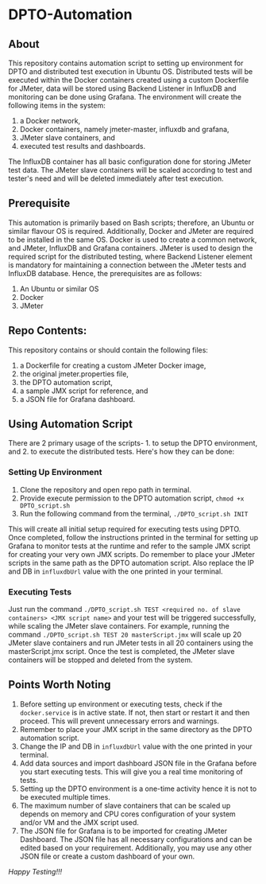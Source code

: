 # DPTO-Automation

## About

This repository contains automation script to setting up environment for DPTO and distributed test execution in Ubuntu OS. Distributed tests will be executed within the Docker containers created using a custom Dockerfile for JMeter, data will be stored using Backend Listener in InfluxDB and monitoring can be done using Grafana. The environment will create the following items in the system:
1. a Docker network,
2. Docker containers, namely jmeter-master, influxdb and grafana,
3. JMeter slave containers, and
4. executed test results and dashboards.

The InfluxDB container has all basic configuration done for storing JMeter test data. The JMeter slave containers will be scaled according to test and tester's need and will be deleted immediately after test execution.

## Prerequisite

This automation is primarily based on Bash scripts; therefore, an Ubuntu or similar flavour OS is required. Additionally, Docker and JMeter are required to be installed in the same OS. Docker is used to create a common network, and JMeter, InfluxDB and Grafana containers. JMeter is used to design the required script for the distributed testing, where Backend Listener element is mandatory for maintaining a connection between the JMeter tests and InfluxDB database. Hence, the prerequisites are as follows:

1. An Ubuntu or similar OS
2. Docker
3. JMeter

## Repo Contents:

This repository contains or should contain the following files:

1. a Dockerfile for creating a custom JMeter Docker image,
2. the original jmeter.properties file,
3. the DPTO automation script,
4. a sample JMX script for reference, and
5. a JSON file for Grafana dashboard.

## Using Automation Script

There are 2 primary usage of the scripts- 1. to setup the DPTO environment, and 2. to execute the distributed tests. Here's how they can be done:

### Setting Up Environment

1. Clone the repository and open repo path in terminal.
2. Provide execute permission to the DPTO automation script, `chmod +x DPTO_script.sh`
3. Run the following command from the terminal, `./DPTO_script.sh INIT`

This will create all initial setup required for executing tests using DPTO. Once completed, follow the instructions printed in the terminal for setting up Grafana to monitor tests at the runtime and refer to the sample JMX script for creating your very own JMX scripts. Do remember to place your JMeter scripts in the same path as the DPTO automation script. Also replace the IP and DB in `influxdbUrl` value with the one printed in your terminal.

### Executing Tests

Just run the command `./DPTO_script.sh TEST <required no. of slave containers> <JMX script name>` and your test will be triggered successfully, while scaling the JMeter slave containers. For example, running the command `./DPTO_script.sh TEST 20 masterScript.jmx` will scale up 20 JMeter slave containers and run JMeter tests in all 20 containers using the masterScript.jmx script. Once the test is completed, the JMeter slave containers will be stopped and deleted from the system.

## Points Worth Noting

1. Before setting up environment or executing tests, check if the `docker.service` is in active state. If not, then start or restart it and then proceed. This will prevent unnecessary errors and warnings.
2. Remember to place your JMX script in the same directory as the DPTO automation script.
3. Change the IP and DB in `influxdbUrl` value with the one printed in your terminal.
4. Add data sources and import dashboard JSON file in the Grafana before you start executing tests. This will give you a real time monitoring of tests.
5. Setting up the DPTO environment is a one-time activity hence it is not to be executed multiple times.
6. The maximum number of slave containers that can be scaled up depends on memory and CPU cores configuration of your system and/or VM and the JMX script used.
7. The JSON file for Grafana is to be imported for creating JMeter Dashboard. The JSON file has all necessary configurations and can be edited based on your requirement. Additionally, you may use any other JSON file or create a custom dashboard of your own.

_Happy Testing!!!_
